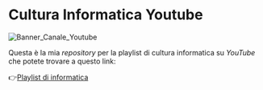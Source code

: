 # Cultura Informatica Youtube

![Banner_Canale_Youtube](https://github.com/VFBrugnola/Informatica--Youtube/blob/master/banner_canale_youtube.jpg?raw=true)

Questa è la mia *repository* per la playlist di cultura informatica su *YouTube* che potete trovare a questo link:

👉[Playlist di informatica](https://www.youtube.com/playlist?list=PLXFOFMbRdbqjsrfBO_hljLdA6cvFpHPkE)
